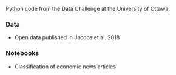 Python code from the Data Challenge at the University of Ottawa.

### Data

* Open data published in Jacobs et al. 2018

### Notebooks

* Classification of economic news articles


